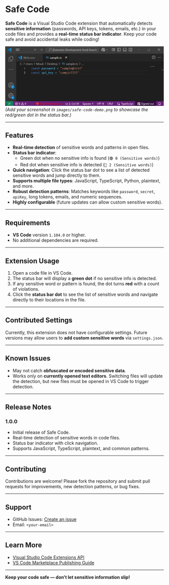 # Safe Code

**Safe Code** is a Visual Studio Code extension that automatically detects **sensitive information** (passwords, API keys, tokens, emails, etc.) in your code files and provides a **real-time status bar indicator**. Keep your code safe and avoid accidental leaks while coding!  

![Safe Code Screenshot](images/safe-code-demo.png)  
*(Add your screenshot in `images/safe-code-demo.png` to showcase the red/green dot in the status bar.)*

---

## Features

- **Real-time detection** of sensitive words and patterns in open files.  
- **Status bar indicator**:  
  - Green dot when no sensitive info is found (`🟢 0 (Sensitive words)`)  
  - Red dot when sensitive info is detected (`🔴 2 (Sensitive words)`)  
- **Quick navigation**: Click the status bar dot to see a list of detected sensitive words and jump directly to them.  
- **Supports multiple file types**: JavaScript, TypeScript, Python, plaintext, and more.  
- **Robust detection patterns**: Matches keywords like `password`, `secret`, `apiKey`, long tokens, emails, and numeric sequences.  
- **Highly configurable** (future updates can allow custom sensitive words).  

---

## Requirements

- **VS Code** version `1.104.0` or higher.  
- No additional dependencies are required.  

---

## Extension Usage

1. Open a code file in VS Code.  
2. The status bar will display a **green dot** if no sensitive info is detected.  
3. If any sensitive word or pattern is found, the dot turns **red** with a count of violations.  
4. Click the **status bar dot** to see the list of sensitive words and navigate directly to their locations in the file.  

---

## Contributed Settings

Currently, this extension does not have configurable settings. Future versions may allow users to **add custom sensitive words** via `settings.json`.  

---

## Known Issues

- May not catch **obfuscated or encoded sensitive data**.  
- Works only on **currently opened text editors**. Switching files will update the detection, but new files must be opened in VS Code to trigger detection.  

---

## Release Notes

### 1.0.0

- Initial release of Safe Code.  
- Real-time detection of sensitive words in code files.  
- Status bar indicator with click navigation.  
- Supports JavaScript, TypeScript, plaintext, and common patterns.  

---

## Contributing

Contributions are welcome! Please fork the repository and submit pull requests for improvements, new detection patterns, or bug fixes.  

---

## Support

- GitHub Issues: [Create an issue](https://github.com/<your-username>/safe-code/issues)  
- Email: `<your-email>`  

---

## Learn More

- [Visual Studio Code Extensions API](https://code.visualstudio.com/api)  
- [VS Code Marketplace Publishing Guide](https://code.visualstudio.com/api/working-with-extensions/publishing-extension)  

---

**Keep your code safe — don’t let sensitive information slip!**
